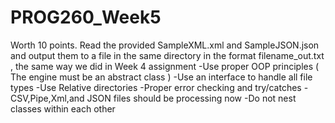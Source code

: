 # PROG260_Week5
Worth 10 points. Read the provided SampleXML.xml and SampleJSON.json and output them to a file in the same directory in the format filename_out.txt , the same way we did in Week 4 assignment
-Use proper OOP principles ( The engine must be an abstract class )
-Use an interface to handle all file types
-Use Relative directories
-Proper error checking and try/catches
-CSV,Pipe,Xml,and JSON files should be processing now
-Do not nest classes within each other
